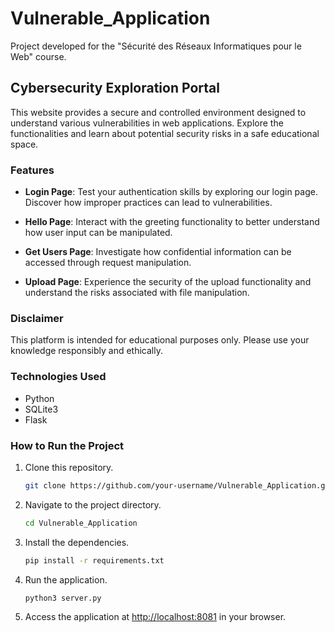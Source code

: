 # Vulnerable_Application

Project developed for the "Sécurité des Réseaux Informatiques pour le Web" course.

## Cybersecurity Exploration Portal

This website provides a secure and controlled environment designed to understand various vulnerabilities in web applications. Explore the functionalities and learn about potential security risks in a safe educational space.

### Features

- **Login Page**: Test your authentication skills by exploring our login page. Discover how improper practices can lead to vulnerabilities.

- **Hello Page**: Interact with the greeting functionality to better understand how user input can be manipulated.

- **Get Users Page**: Investigate how confidential information can be accessed through request manipulation.

- **Upload Page**: Experience the security of the upload functionality and understand the risks associated with file manipulation.

### Disclaimer

This platform is intended for educational purposes only. Please use your knowledge responsibly and ethically.

### Technologies Used

- Python
- SQLite3
- Flask

### How to Run the Project

1. Clone this repository.

    ```bash
    git clone https://github.com/your-username/Vulnerable_Application.git
    ```

2. Navigate to the project directory.

    ```bash
    cd Vulnerable_Application
    ```

3. Install the dependencies.

    ```bash
    pip install -r requirements.txt
    ```

4. Run the application.

    ```bash
    python3 server.py
    ```

5. Access the application at [http://localhost:8081](http://localhost:8081) in your browser.
